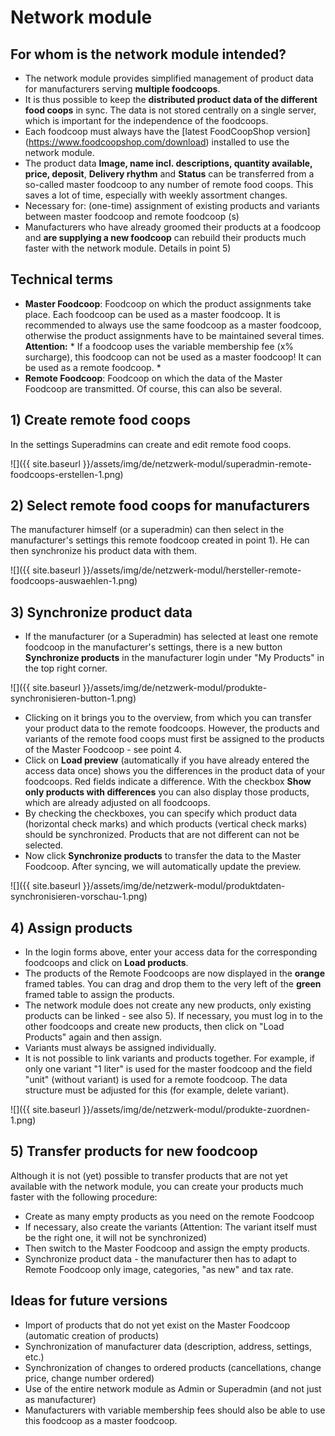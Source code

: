 # Network module

## For whom is the network module intended?
* The network module provides simplified management of product data for manufacturers serving **multiple foodcoops**.
* It is thus possible to keep the **distributed product data of the different food coops** in sync. The data is not stored centrally on a single server, which is important for the independence of the foodcoops.
* Each foodcoop must always have the [latest FoodCoopShop version] (https://www.foodcoopshop.com/download) installed to use the network module.
* The product data **Image, name incl. descriptions, quantity available, price, deposit**, **Delivery rhythm** and **Status** can be transferred from a so-called master foodcoop to any number of remote food coops. This saves a lot of time, especially with weekly assortment changes.
* Necessary for: (one-time) assignment of existing products and variants between master foodcoop and remote foodcoop (s)
* Manufacturers who have already groomed their products at a foodcoop and **are supplying a new foodcoop** can rebuild their products much faster with the network module. Details in point 5)

## Technical terms
* **Master Foodcoop**: Foodcoop on which the product assignments take place. Each foodcoop can be used as a master foodcoop. It is recommended to always use the same foodcoop as a master foodcoop, otherwise the product assignments have to be maintained several times. **Attention:** * If a foodcoop uses the variable membership fee (x% surcharge), this foodcoop can not be used as a master foodcoop! It can be used as a remote foodcoop. *
* **Remote Foodcoop**: Foodcoop on which the data of the Master Foodcoop are transmitted. Of course, this can also be several.

## 1) Create remote food coops
In the settings Superadmins can create and edit remote food coops.

![]({{ site.baseurl }}/assets/img/de/netzwerk-modul/superadmin-remote-foodcoops-erstellen-1.png)

## 2) Select remote food coops for manufacturers
The manufacturer himself (or a superadmin) can then select in the manufacturer's settings this remote foodcoop created in point 1). He can then synchronize his product data with them.

![]({{ site.baseurl }}/assets/img/de/netzwerk-modul/hersteller-remote-foodcoops-auswaehlen-1.png)

## 3) Synchronize product data
* If the manufacturer (or a Superadmin) has selected at least one remote foodcoop in the manufacturer's settings, there is a new button **Synchronize products** in the manufacturer login under "My Products" in the top right corner.

![]({{ site.baseurl }}/assets/img/de/netzwerk-modul/produkte-synchronisieren-button-1.png)

* Clicking on it brings you to the overview, from which you can transfer your product data to the remote foodcoops. However, the products and variants of the remote food coops must first be assigned to the products of the Master Foodcoop - see point 4.
* Click on **Load preview** (automatically if you have already entered the access data once) shows you the differences in the product data of your foodcoops. Red fields indicate a difference. With the checkbox **Show only products with differences** you can also display those products, which are already adjusted on all foodcoops.
* By checking the checkboxes, you can specify which product data (horizontal check marks) and which products (vertical check marks) should be synchronized. Products that are not different can not be selected.
* Now click **Synchronize products** to transfer the data to the Master Foodcoop. After syncing, we will automatically update the preview.

![]({{ site.baseurl }}/assets/img/de/netzwerk-modul/produktdaten-synchronisieren-vorschau-1.png)

## 4) Assign products
* In the login forms above, enter your access data for the corresponding foodcoops and click on **Load products**.
* The products of the Remote Foodcoops are now displayed in the **orange** framed tables. You can drag and drop them to the very left of the **green** framed table to assign the products.
* The network module does not create any new products, only existing products can be linked - see also 5). If necessary, you must log in to the other foodcoops and create new products, then click on "Load Products" again and then assign.
* Variants must always be assigned individually.
* It is not possible to link variants and products together. For example, if only one variant "1 liter" is used for the master foodcoop and the field "unit" (without variant) is used for a remote foodcoop. The data structure must be adjusted for this (for example, delete variant).

![]({{ site.baseurl }}/assets/img/de/netzwerk-modul/produkte-zuordnen-1.png)

## 5) Transfer products for new foodcoop
Although it is not (yet) possible to transfer products that are not yet available with the network module, you can create your products much faster with the following procedure:

* Create as many empty products as you need on the remote Foodcoop
* If necessary, also create the variants (Attention: The variant itself must be the right one, it will not be synchronized)
* Then switch to the Master Foodcoop and assign the empty products.
* Synchronize product data - the manufacturer then has to adapt to Remote Foodcoop only image, categories, "as new" and tax rate.

## Ideas for future versions
* Import of products that do not yet exist on the Master Foodcoop (automatic creation of products)
* Synchronization of manufacturer data (description, address, settings, etc.)
* Synchronization of changes to ordered products (cancellations, change price, change number ordered)
* Use of the entire network module as Admin or Superadmin (and not just as manufacturer)
* Manufacturers with variable membership fees should also be able to use this foodcoop as a master foodcoop.
